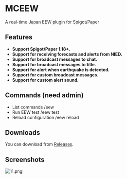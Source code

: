 # MCEEW
A real-time Japan EEW plugin for Spigot/Paper

## Features
* **Support Spigot/Paper 1.18+.**
* **Support for receiving forecasts and alerts from NIED.**
* **Support for broadcast messages to chat.**
* **Support for broadcast messages to title.**
* **Support for alert when earthquake is detected.**
* **Support for custom broadcast messages.**
* **Support for custom alert sound.**

## Commands (need admin)
* List commands /eew
* Run EEW test /eew test
* Reload configuration /eew reload

## Downloads
You can download from [Releases](https://github.com/TenkyuChimata/MCEEW/releases/latest).

## Screenshots
![11.png](https://s2.loli.net/2022/08/14/DLlEWCSBq5O2uh3.png)